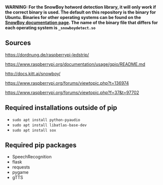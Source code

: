 **WARNING: For the SnowBoy hotword detection library, it will only work if the correct binary is used. The default on this repository is the binary for Ubuntu. Binaries for other operating systems can be found on the [SnowBoy documentation page](http://docs.kitt.ai/snowboy/). The name of the binary file that differs for each operating system is `_snowboydetect.so`**


Sources
-----------------

https://dordnung.de/raspberrypi-ledstrip/

https://www.raspberrypi.org/documentation/usage/gpio/README.md

http://docs.kitt.ai/snowboy/

https://www.raspberrypi.org/forums/viewtopic.php?t=136974

https://www.raspberrypi.org/forums/viewtopic.php?f=37&t=97702

Required installations outside of pip
-------------------------------------

* `sudo apt install python-pyaudio`
* `sudo apt install libatlas-base-dev`
* `sudo apt install sox`


Required pip packages
------------------------
* SpeechRecognition
* flask
* requests
* pygame
* gTTS
